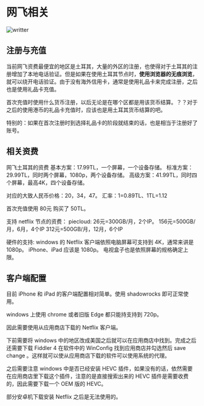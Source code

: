 # 网飞相关
![writter](https://img.shields.io/badge/%E4%BD%9C%E8%80%85-zwiss%20cai-brightgreen)
## 注册与充值

当前网飞资费最便宜的地区是土耳其，大量的外区的注册，也使得对于土耳其的注册增加了本地电话验证。但是如果在使用土耳其节点时，**使用浏览器的无痕浏览**，就可以绕开电话验证。由于没有海外信用卡，通常是使用礼品卡来完成注册，之后也是使用礼品卡充值。

首次充值时使用什么货币注册，以后无论是在哪个区都是用该货币结算。？？对于之后的使用港币的礼品卡充值时，应该也是用土耳其货币结算的吧。

特别的：如果在首次注册时到选择礼品卡的阶段就结束的话，也是相当于注册好了账号。

## 相关资费

网飞土耳其的资费
基本方案：17.99TL，一个屏幕，一个设备存储。
标准方案：29.99TL，同时两个屏幕，1080p，两个设备存储。
高级方案：41.99TL，同时四个屏幕，最高4K，四个设备存储。

对应的大致人民币价格：20，34，47。
汇率：1=0.89TL、1TL=1.12

首次充值使用 80元 购买了 50TL。

支持 netflix 节点的资费：
piecloud:
26元=300GB/月，2个IP。
156元=500GB/月，6月，4个IP
312元=500GB/月，12月，6个IP

硬件的支持:
windows 的 Netflix 客户端依照电脑屏幕可支持到 4K，通常来讲是 1080p。
iPhone、iPad 应该是 1080p。
电视盒子也是依照屏幕的规格确定上限。

## 客户端配置
目前 iPhone 和 iPad 的客户端配置相对简单。使用 shadowrocks 即可正常使用。

windows 上使用 chrome 或者旧版 Edge 都只能持支持到 720p。

因此需要使用从应用商店下载的 Netflix 客户端。

下前需要将 windows 中的地区改成美国之后就可以在应用商店中找到。完成之后还需要下载 Fiddler 4 在软件中的 WinConfig 找到应用商店并勾选然后 save change 。这样就可以使从应用商店下载的软件可以使用系统的代理。

之后需要注意 windows 中是否已经安装 HEVC 插件，如果没有的话，依然需要在应用商店里下载这个插件，注意的是直接搜索出来的 HEVC 插件是需要收费的，因此需要下载一个 OEM 版的 HEVC。

部分安卓机下载安装 Netflix 之后是无法使用的。



